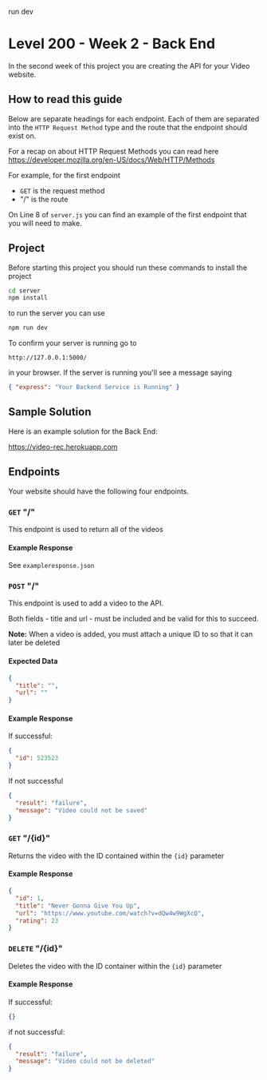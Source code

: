 run dev
# Level 200 - Week 2 - Back End

In the second week of this project you are creating the API for your Video website.

## How to read this guide

Below are separate headings for each endpoint. Each of them are separated into the `HTTP Request Method` type and the route that the endpoint should exist on.

For a recap on about HTTP Request Methods you can read here
https://developer.mozilla.org/en-US/docs/Web/HTTP/Methods

For example, for the first endpoint

- `GET` is the request method
- "/" is the route

On Line 8 of `server.js` you can find an example of the first endpoint that you will need to make.

## Project

Before starting this project you should run these commands to install the project

```sh
cd server
npm install
```

to run the server you can use

```sh
npm run dev
```

To confirm your server is running go to

```url
http://127.0.0.1:5000/
```

in your browser. If the server is running you'll see a message saying

```json
{ "express": "Your Backend Service is Running" }
```

## Sample Solution

Here is an example solution for the Back End:

https://video-rec.herokuapp.com

## Endpoints

Your website should have the following four endpoints.

### `GET` "/"

This endpoint is used to return all of the videos

#### Example Response

See `exampleresponse.json`

### `POST` "/"

This endpoint is used to add a video to the API.

Both fields - title and url - must be included and be valid for this to succeed.

**Note:** When a video is added, you must attach a unique ID to so that it can later be deleted

#### Expected Data

```json
{
  "title": "",
  "url": ""
}
```

#### Example Response

If successful:

```json
{
  "id": 523523
}
```

If not successful

```json
{
  "result": "failure",
  "message": "Video could not be saved"
}
```

### `GET` "/{id}"

Returns the video with the ID contained within the `{id}` parameter

#### Example Response

```json
{
  "id": 1,
  "title": "Never Gonna Give You Up",
  "url": "https://www.youtube.com/watch?v=dQw4w9WgXcQ",
  "rating": 23
}
```

### `DELETE` "/{id}"

Deletes the video with the ID container within the `{id}` parameter

#### Example Response

If successful:

```json
{}
```

if not successful:

```json
{
  "result": "failure",
  "message": "Video could not be deleted"
}
```
